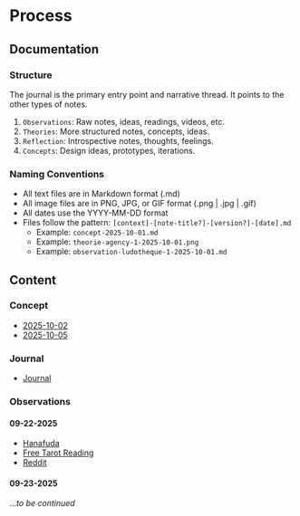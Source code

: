 # Process

## Documentation

### Structure

The journal is the primary entry point and narrative thread. It points to the other types of notes.

1. `Observations`: Raw notes, ideas, readings, videos, etc.
2. `Theories`: More structured notes, concepts, ideas.
3. `Reflection`: Introspective notes, thoughts, feelings.
4. `Concepts`: Design ideas, prototypes, iterations.

### Naming Conventions

- All text files are in Markdown format (.md)
- All image files are in PNG, JPG, or GIF format (.png | .jpg | .gif)
- All dates use the YYYY-MM-DD format
- Files follow the pattern: `[context]-[note-title?]-[version?]-[date].md`
  - Example: `concept-2025-10-01.md`
  - Example: `theorie-agency-1-2025-10-01.png`
  - Example: `observation-ludotheque-1-2025-10-01.md`

## Content

### Concept

- [2025-10-02](/process/concepts/concept-2025-10-02.md)
- [2025-10-05](/process/concepts/concept-2025-10-05.md)

### Journal

- [Journal](/process/journal/journal.md)

### Observations

#### 09-22-2025

- [Hanafuda](/process/observations/09-22-2025/hanafuda.md)
- [Free Tarot Reading](/process/observations/09-22-2025/free-tarot-reading.md)
- [Reddit](/process/observations/09-22-2025/reddit.md)

#### 09-23-2025

...*to be continued*
